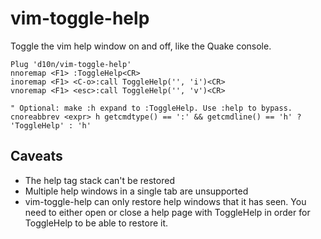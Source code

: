 vim-toggle-help
===============

Toggle the vim help window on and off, like the Quake console.

    Plug 'd10n/vim-toggle-help'
    nnoremap <F1> :ToggleHelp<CR>
    inoremap <F1> <C-o>:call ToggleHelp('', 'i')<CR>
    vnoremap <F1> <esc>:call ToggleHelp('', 'v')<CR>

    " Optional: make :h expand to :ToggleHelp. Use :help to bypass.
    cnoreabbrev <expr> h getcmdtype() == ':' && getcmdline() == 'h' ? 'ToggleHelp' : 'h'

## Caveats

 * The help tag stack can't be restored
 * Multiple help windows in a single tab are unsupported
 * vim-toggle-help can only restore help windows that it has seen. You need to either open or close a help page with ToggleHelp in order for ToggleHelp to be able to restore it.

